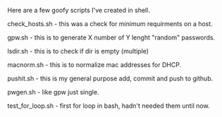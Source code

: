 Here are a few goofy scripts I've created in shell.

check_hosts.sh - this was a check for minimum requirments on a host.

gpw.sh - this is to generate X number of Y lenght "random" passwords.

lsdir.sh - this is to check if dir is empty (multiple)

macnorm.sh - this is to normalize mac addresses for DHCP.

pushit.sh - this is my general purpose add, commit and push to github.

pwgen.sh - like gpw just single.

test_for_loop.sh - first for loop in bash, hadn't needed them until now.
